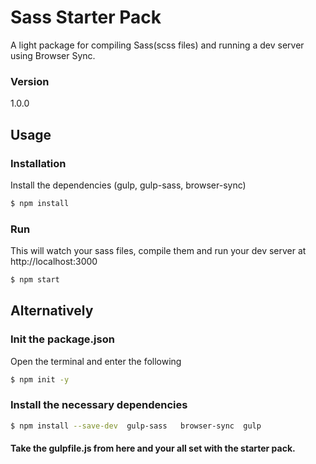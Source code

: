 # Sass Starter Pack

A light package for compiling Sass(scss files) and running a dev server using Browser Sync.

### Version
1.0.0

## Usage


### Installation

Install the dependencies (gulp, gulp-sass, browser-sync)

```sh
$ npm install
```

### Run

This will watch your sass files, compile them and run your dev server at http://localhost:3000

```sh
$ npm start
```

## Alternatively

### Init the package.json

Open the terminal and enter the following

```sh
$ npm init -y
```

### Install the necessary dependencies

```sh
$ npm install --save-dev  gulp-sass   browser-sync  gulp
```

#### Take the gulpfile.js from here and your all set with the starter pack.
